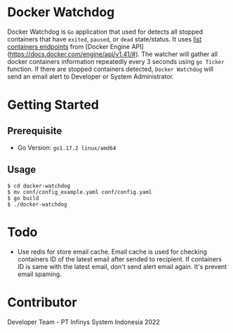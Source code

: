 # Docker Watchdog

Docker Watchdog is `Go` application that used for detects all stopped containers that have `exited`, `paused`, or `dead` state/status.
It uses [list containers endpoints](https://docs.docker.com/engine/api/v1.41/#operation/ContainerList) from
[Docker Engine API] (https://docs.docker.com/engine/api/v1.41/#).
The watcher will gather all docker containers information repeatedly every 3 seconds using `go Ticker` function.
If there are stopped containers detected, `Docker Watchdog` will send an email alert to Developer or System Administrator.

# Getting Started

## Prerequisite
* Go Version: `go1.17.2 linux/amd64`

## Usage
```shell
$ cd docker-watchdog
$ mv conf/config_example.yaml conf/config.yaml
$ go build
$ ./docker-watchdog
```

# Todo

* Use redis for store email cache. Email cache is used for checking containers ID of the latest email after sended to recipient.
If containers ID is same with the latest email, don't send alert email again. It's prevent email spaming.

# Contributor

Developer Team - PT Infinys System Indonesia 2022

